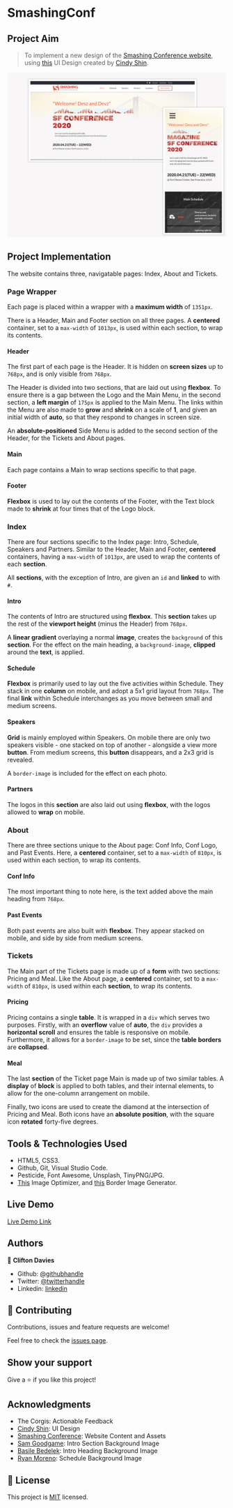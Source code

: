 # SmashingConf

## Project Aim

> To implement a new design of the [Smashing Conference website](https://smashingconf.com/sf-2020/), using [this](https://www.behance.net/gallery/29845175/CC-Global-Summit-2015) UI Design created by [Cindy Shin](https://www.behance.net/adagio07).

![screenshot](assets/images/screenshot.png)

## Project Implementation

The website contains three, navigatable pages: Index, About and Tickets.

### Page Wrapper

Each page is placed within a wrapper with a **maximum width** of `1351px`.

There is a Header, Main and Footer section on all three pages. A **centered** container, set to a `max-width` of `1013px`, is used within each section, to wrap its contents.

#### Header

The first part of each page is the Header. It is hidden on **screen sizes** up to `768px`, and is only visible from `768px`.

The Header is divided into two sections, that are laid out using **flexbox**. To ensure there is a gap between the Logo and the Main Menu, in the second section, a **left margin** of `175px` is applied to the Main Menu. The links within the Menu are also made to **grow** and **shrink** on a scale of **1**, and given an initial width of **auto**, so that they respond to changes in screen size.

An **absolute-positioned** Side Menu is added to the second section of the Header, for the Tickets and About pages.

#### Main

Each page contains a Main to wrap sections specific to that page.

#### Footer

**Flexbox** is used to lay out the contents of the Footer, with the Text block made to **shrink** at four times that of the Logo block.

### Index

There are four sections specific to the Index page: Intro, Schedule, Speakers and Partners. Similar to the Header, Main and Footer, **centered** containers, having a `max-width` of `1013px`, are used to wrap the contents of each **section**.

All **sections**, with the exception of Intro, are given an `id` and **linked** to with `#`.

#### Intro

The contents of Intro are structured using **flexbox**. This **section** takes up the rest of the **viewport height** (minus the Header) from `768px`.

A **linear gradient** overlaying a normal **image**, creates the `background` of this **section**. For the effect on the main heading, a `background-image`, **clipped** around the **text**, is applied.

#### Schedule

**Flexbox** is primarily used to lay out the five activities within Schedule. They stack in one **column** on mobile, and adopt a 5x1 grid layout from `768px`. The final **link** within Schedule interchanges as you move between small and medium screens.

#### Speakers

**Grid** is mainly employed within Speakers. On mobile there are only two speakers visible - one stacked on top of another - alongside a view more **button**. From medium screens, this **button** disappears, and a 2x3 grid is revealed.

A `border-image` is included for the effect on each photo.

#### Partners

The logos in this **section** are also laid out using **flexbox**, with the logos allowed to **wrap** on mobile.

### About

There are three sections unique to the About page: Conf Info, Conf Logo, and Past Events. Here, a **centered** container, set to a `max-width` of `810px`, is used within each section, to wrap its contents.

#### Conf Info

The most important thing to note here, is the text added above the main heading from `768px`.

#### Past Events

Both past events are also built with **flexbox**. They appear stacked on mobile, and side by side from medium screens.

### Tickets

The Main part of the Tickets page is made up of a **form** with two sections: Pricing and Meal. Like the About page, a **centered** container, set to a `max-width` of `810px`, is used within each **section**, to wrap its contents.

#### Pricing

Pricing contains a single **table**. It is wrapped in a `div` which serves two purposes. Firstly, with an **overflow** value of **auto**, the `div` provides a **horizontal scroll** and ensures the table is responsive on mobile. Furthermore, it allows for a `border-image` to be set, since the **table borders** are **collapsed**.

#### Meal

The last **section** of the Ticket page Main is made up of two similar tables. A **display** of **block** is applied to both tables, and their internal elements, to allow for the one-column arrangement on mobile.

Finally, two icons are used to create the diamond at the intersection of Pricing and Meal. Both icons have an **absolute position**, with the square icon **rotated** forty-five degrees.

## Tools & Technologies Used

- HTML5, CSS3.
- Github, Git, Visual Studio Code.
- Pesticide, Font Awesome, Unsplash, TinyPNG/JPG.
- [This](http://www.imageoptimizer.net/Pages/Home.aspx) Image Optimizer, and [this](https://border-image.com/) Border Image Generator.

## Live Demo

[Live Demo Link](https://cliftondavies.github.io/SmashingConf/)

## Authors

👤 **Clifton Davies**

- Github: [@githubhandle](https://github.com/cliftondavies)
- Twitter: [@twitterhandle](https://twitter.com/cliftonaedavies)
- Linkedin: [linkedin](https://www.linkedin.com/in/clifton-davies-mbcs/)

## 🤝 Contributing

Contributions, issues and feature requests are welcome!

Feel free to check the [issues page](https://github.com/cliftondavies/SmashingConf/issues).

## Show your support

Give a ⭐️ if you like this project!

## Acknowledgments

- The Corgis: Actionable Feedback
- [Cindy Shin](https://www.behance.net/adagio07): UI Design
- [Smashing Conference](https://smashingconf.com/sf-2020/): Website Content and Assets
- [Sam Goodgame](https://unsplash.com/photos/Pe5BC-EDtB4): Intro Section Background Image
- [Basile Bedelek](https://unsplash.com/photos/SNjvN__sSec): Intro Heading Background Image
- [Ryan Moreno](https://unsplash.com/photos/w1_4YH5IhDg): Schedule Background Image

## 📝 License

This project is [MIT](https://opensource.org/licenses/MIT) licensed.
